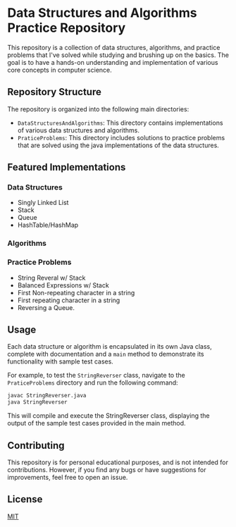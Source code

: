 # Data Structures and Algorithms Practice Repository

This repository is a collection of data structures, algorithms, and practice problems that I've solved while studying and brushing up on the basics. The goal is to have a hands-on understanding and implementation of various core concepts in computer science.

## Repository Structure

The repository is organized into the following main directories:

- `DataStructuresAndAlgorithms`: This directory contains implementations of various data structures and algorithms.
- `PraticeProblems`: This directory includes solutions to practice problems that are solved using the java implementations of the data structures.

## Featured Implementations

### Data Structures

- Singly Linked List
- Stack
- Queue
- HashTable/HashMap

### Algorithms

### Practice Problems

- String Reveral w/ Stack
- Balanced Expressions w/ Stack
- First Non-repeating character in a string
- First repeating character in a string
- Reversing a Queue.

## Usage

Each data structure or algorithm is encapsulated in its own Java class, complete with documentation and a `main` method to demonstrate its functionality with sample test cases.

For example, to test the `StringReverser` class, navigate to the `PraticeProblems` directory and run the following command:

```bash
javac StringReverser.java
java StringReverser
```

This will compile and execute the StringReverser class, displaying the output of the sample test cases provided in the main method.

## Contributing

This repository is for personal educational purposes, and is not intended for contributions. However, if you find any bugs or have suggestions for improvements, feel free to open an issue.

## License

[MIT](https://opensource.org/license/mit/)
